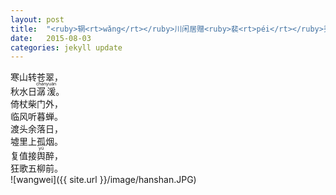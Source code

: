 ```yaml
---
layout: post
title:  "<ruby>辋<rt>wǎng</rt></ruby>川闲居赠<ruby>裴<rt>péi</rt></ruby>秀才<ruby>迪<rt>dí</rt></ruby> --- 唐&middot;王维"
date:   2015-08-03
categories: jekyll update
---  
```

寒山转苍翠，  
秋水日<ruby>潺<rt>chán</rt>湲<rt>yuán</rt></ruby>。  
倚杖柴门外，  
临风听暮蝉。  
渡头余落日，  
墟里上孤烟。    
复值接<ruby>舆<rt>yú</rt></ruby>醉，   
狂歌五柳前。  
![wangwei]({{ site.url }}/image/hanshan.JPG)